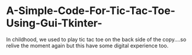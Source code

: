 # A-Simple-Code-For-Tic-Tac-Toe-Using-Gui-Tkinter-
In childhood, we used to play tic tac toe on the back side of the copy....so relive the moment again but this have some digital experience too.
